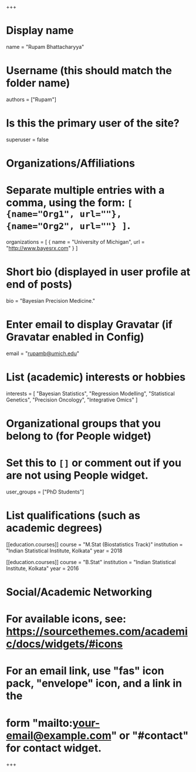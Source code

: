 +++
# Display name
name = "Rupam Bhattacharyya"

# Username (this should match the folder name)
authors = ["Rupam"]

# Is this the primary user of the site?
superuser = false

# Organizations/Affiliations
#   Separate multiple entries with a comma, using the form: `[ {name="Org1", url=""}, {name="Org2", url=""} ]`.
organizations = [ { name = "University of Michigan", url = "http://www.bayesrx.com" } ]

# Short bio (displayed in user profile at end of posts)
bio = "Bayesian Precision Medicine."

# Enter email to display Gravatar (if Gravatar enabled in Config)
email = "rupamb@umich.edu"

# List (academic) interests or hobbies
interests = [
  "Bayesian Statistics", "Regression Modelling", "Statistical Genetics", "Precision Oncology", "Integrative Omics"
]

# Organizational groups that you belong to (for People widget)
#   Set this to `[]` or comment out if you are not using People widget.
user_groups = ["PhD Students"]

# List qualifications (such as academic degrees)
[[education.courses]]
  course = "M.Stat (Biostatistics Track)"
  institution = "Indian Statistical Institute, Kolkata"
  year = 2018

[[education.courses]]
  course = "B.Stat"
  institution = "Indian Statistical Institute, Kolkata"
  year = 2016

# Social/Academic Networking
# For available icons, see: https://sourcethemes.com/academic/docs/widgets/#icons
#   For an email link, use "fas" icon pack, "envelope" icon, and a link in the
#   form "mailto:your-email@example.com" or "#contact" for contact widget.

+++
